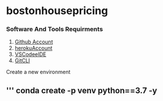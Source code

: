 # bostonhousepricing
 
 ### Software And Tools Requirments
 1. [Github Account](https://github.com)
 2. [herokuAccount](https://heroku.com)
 3. [VSCodeeIDE](https://code.visualstudio.com/)
 4. [GitCLI](https://git-scm.com/book/en/v2/Getting-Started-The-command-Line)

 
 Create a new environment

 '''
 conda create -p venv python==3.7 -y
 ---